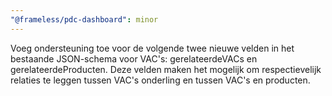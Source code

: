 ```yaml
---
"@frameless/pdc-dashboard": minor
---
```


Voeg ondersteuning toe voor de volgende twee nieuwe velden in het bestaande JSON-schema voor VAC's: gerelateerdeVACs en gerelateerdeProducten. Deze velden maken het mogelijk om respectievelijk relaties te leggen tussen VAC's onderling en tussen VAC's en producten.
